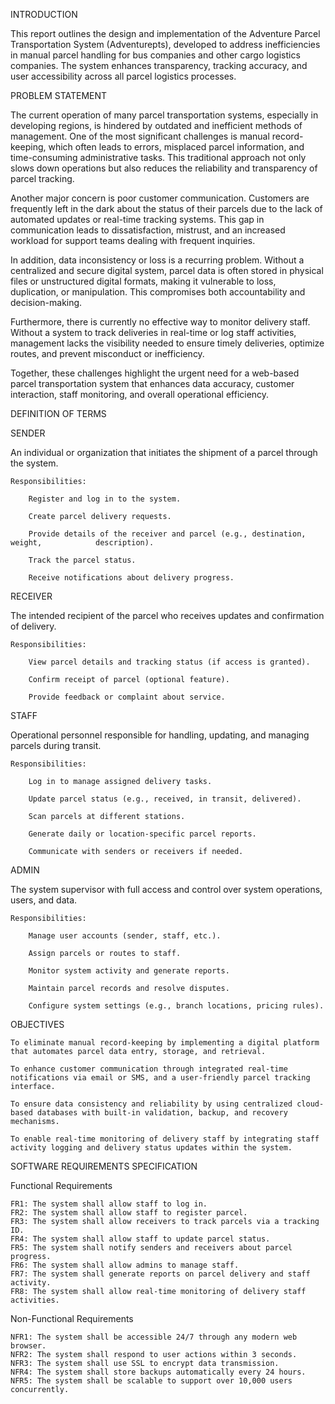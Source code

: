 INTRODUCTION

This report outlines the design and implementation of the Adventure Parcel Transportation System (Adventurepts), developed to address inefficiencies in manual parcel handling for bus companies and other cargo logistics companies. 
The system enhances transparency, tracking accuracy, and user accessibility across all parcel logistics processes.

PROBLEM STATEMENT

The current operation of many parcel transportation systems, especially in developing regions, is hindered by outdated and inefficient methods of management. One of the most significant challenges is manual record-keeping, which often leads to errors, misplaced parcel information, and time-consuming administrative tasks. This traditional approach not only slows down operations but also reduces the reliability and transparency of parcel tracking.

Another major concern is poor customer communication. Customers are frequently left in the dark about the status of their parcels due to the lack of automated updates or real-time tracking systems. This gap in communication leads to dissatisfaction, mistrust, and an increased workload for support teams dealing with frequent inquiries.

In addition, data inconsistency or loss is a recurring problem. Without a centralized and secure digital system, parcel data is often stored in physical files or unstructured digital formats, making it vulnerable to loss, duplication, or manipulation. This compromises both accountability and decision-making.

Furthermore, there is currently no effective way to monitor delivery staff. Without a system to track deliveries in real-time or log staff activities, management lacks the visibility needed to ensure timely deliveries, optimize routes, and prevent misconduct or inefficiency.

Together, these challenges highlight the urgent need for a web-based parcel transportation system that enhances data accuracy, customer interaction, staff monitoring, and overall operational efficiency.

DEFINITION OF TERMS

SENDER

An individual or organization that initiates the shipment of a parcel through the system.

    Responsibilities:

        Register and log in to the system.

        Create parcel delivery requests.

        Provide details of the receiver and parcel (e.g., destination, weight,            description).

        Track the parcel status.

        Receive notifications about delivery progress.

RECEIVER

The intended recipient of the parcel who receives updates and confirmation of delivery.

    Responsibilities:

        View parcel details and tracking status (if access is granted).

        Confirm receipt of parcel (optional feature).

        Provide feedback or complaint about service.

STAFF

Operational personnel responsible for handling, updating, and managing     parcels during transit.

    Responsibilities:

        Log in to manage assigned delivery tasks.

        Update parcel status (e.g., received, in transit, delivered).

        Scan parcels at different stations.

        Generate daily or location-specific parcel reports.

        Communicate with senders or receivers if needed.


ADMIN

The system supervisor with full access and control over system operations, users, and data.

    Responsibilities:

        Manage user accounts (sender, staff, etc.).

        Assign parcels or routes to staff.

        Monitor system activity and generate reports.

        Maintain parcel records and resolve disputes.

        Configure system settings (e.g., branch locations, pricing rules).

OBJECTIVES

    To eliminate manual record-keeping by implementing a digital platform that automates parcel data entry, storage, and retrieval.

    To enhance customer communication through integrated real-time notifications via email or SMS, and a user-friendly parcel tracking interface.

    To ensure data consistency and reliability by using centralized cloud-based databases with built-in validation, backup, and recovery mechanisms.

    To enable real-time monitoring of delivery staff by integrating staff activity logging and delivery status updates within the system.

SOFTWARE REQUIREMENTS SPECIFICATION

Functional Requirements

    FR1: The system shall allow staff to log in.
    FR2: The system shall allow staff to register parcel.
    FR3: The system shall allow receivers to track parcels via a tracking ID.
    FR4: The system shall allow staff to update parcel status.
    FR5: The system shall notify senders and receivers about parcel progress.
    FR6: The system shall allow admins to manage staff.
    FR7: The system shall generate reports on parcel delivery and staff activity.
    FR8: The system shall allow real-time monitoring of delivery staff activities.

Non-Functional Requirements

    NFR1: The system shall be accessible 24/7 through any modern web browser.
    NFR2: The system shall respond to user actions within 3 seconds.
    NFR3: The system shall use SSL to encrypt data transmission.
    NFR4: The system shall store backups automatically every 24 hours.
    NFR5: The system shall be scalable to support over 10,000 users concurrently.
